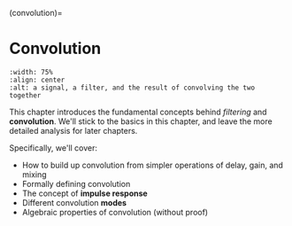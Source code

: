 (convolution)=
# Convolution
```{image} ../images/chapter03.svg
:width: 75%
:align: center
:alt: a signal, a filter, and the result of convolving the two together
```

This chapter introduces the fundamental concepts behind *filtering* and **convolution**.
We'll stick to the basics in this chapter, and leave the more detailed analysis for later chapters.

Specifically, we'll cover:
- How to build up convolution from simpler operations of delay, gain, and mixing
- Formally defining convolution
- The concept of **impulse response**
- Different convolution **modes**
- Algebraic properties of convolution (without proof)